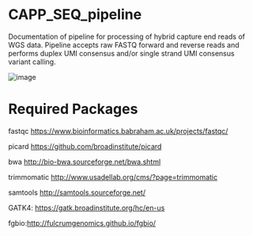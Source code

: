 # CAPP_SEQ_pipeline

Documentation of pipeline for processing of hybrid capture end reads of WGS data. Pipeline accepts raw FASTQ forward and reverse reads and performs duplex UMI consensus and/or single strand UMI consensus variant calling.

![image](https://user-images.githubusercontent.com/92883998/157540760-79000d43-a81b-4e36-8d7f-ac1d4b62aeb3.png)

# Required Packages

fastqc https://www.bioinformatics.babraham.ac.uk/projects/fastqc/

picard https://github.com/broadinstitute/picard

bwa http://bio-bwa.sourceforge.net/bwa.shtml

trimmomatic http://www.usadellab.org/cms/?page=trimmomatic

samtools http://samtools.sourceforge.net/

GATK4: https://gatk.broadinstitute.org/hc/en-us

fgbio:http://fulcrumgenomics.github.io/fgbio/


